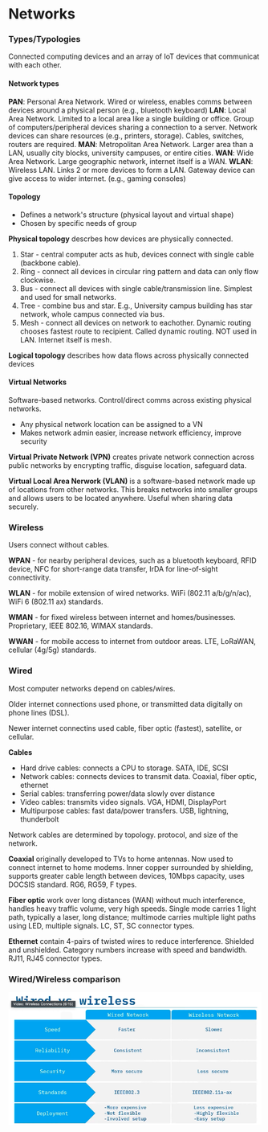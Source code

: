 # Networks

### Types/Typologies
Connected computing devices and an array of IoT devices that communicat with each other.

#### Network types
**PAN**: Personal Area Network. Wired or wireless, enables comms between devices around a physical person (e.g., bluetooth keyboard)
**LAN**: Local Area Network. Limited to a local area like a single building or office. Group of computers/peripheral devices sharing a connection to a server. Network devices can share resources (e.g., printers, storage). Cables, switches, routers are required.
**MAN**: Metropolitan Area Network. Larger area than a LAN, usually city blocks, university campuses, or entire cities. 
**WAN**: Wide Area Network. Large geographic network, internet itself is a WAN.
**WLAN**: Wireless LAN. Links 2 or more devices to form a LAN. Gateway device can give access to wider internet. (e.g., gaming consoles)

#### Topology
- Defines a network's structure (physical layout and virtual shape)
- Chosen by specific needs of group

**Physical topology** descrbes how devices are physically connected.
1. Star - central computer acts as hub, devices connect with single cable (backbone cable).
2. Ring - connect all devices in circular ring pattern and data can only flow clockwise.
3. Bus - connect all devices with single cable/transmission line. Simplest and used for small networks.
4. Tree - combine bus and star. E.g., University campus building has star network, whole campus connected via bus.
5. Mesh - connect all devices on network to eachother. Dynamic routing chooses fastest route to recipient. Called dynamic routing. NOT used in LAN. Internet itself is mesh.

**Logical topology** describes how data flows across physically connected devices

#### Virtual Networks
Software-based networks. Control/direct comms across existing physical networks. 
- Any physical network location can be assigned to a VN
- Makes network admin easier, increase network efficiency, improve security

**Virtual Private Network (VPN)** creates private network connection across public networks by encrypting traffic, disguise location, safeguard data.

**Virtual Local Area Nerwork (VLAN)** is a software-based network made up of locations from other networks. This breaks networks into smaller groups and allows users to be located anywhere. Useful when sharing data securely.

### Wireless
Users connect without cables.

**WPAN** - for nearby peripheral devices, such as a bluetooth keyboard, RFID device, NFC for short-range data transfer, IrDA for line-of-sight connectivity.

**WLAN** - for mobile extension of wired networks. WiFi (802.11 a/b/g/n/ac), WiFi 6 (802.11 ax) standards.

**WMAN** - for fixed wireless between internet and homes/businesses. Proprietary, IEEE 802.16, WIMAX standards.

**WWAN** - for mobile access to internet from outdoor areas. LTE, LoRaWAN, cellular (4g/5g) standards.

### Wired
Most computer networks depend on cables/wires.

Older internet connections used phone, or transmitted data digitally on phone lines (DSL).

Newer internet connectins used cable, fiber optic (fastest), satellite, or cellular.

**Cables**
- Hard drive cables: connects a CPU to storage. SATA, IDE, SCSI
- Network cables: connects devices to transmit data. Coaxial, fiber optic, ethernet
- Serial cables: transferring power/data slowly over distance
- Video cables: transmits video signals. VGA, HDMI, DisplayPort
- Multipurpose cables: fast data/power transfers. USB, lightning, thunderbolt

Network cables are determined by topology. protocol, and size of the network.

**Coaxial** originally developed to TVs to home antennas. Now used to connect internet to home modems. Inner copper surrounded by shielding, supports greater cable length between devices, 10Mbps capacity, uses DOCSIS standard. RG6, RG59, F types.

**Fiber optic** work over long distances (WAN) without much interference, handles heavy traffic volume, very high speeds. Single mode carries 1 light path, typically a laser, long distance; multimode carries multiple light paths using LED, multiple signals.
LC, ST, SC connector types.

**Ethernet** contain 4-pairs of twisted wires to reduce interference. Shielded and unshielded. Category numbers increase with speed and bandwidth. RJ11, RJ45 connector types. 

### Wired/Wireless comparison
![Network Comparison!](/Networking/wiredWireless.png)